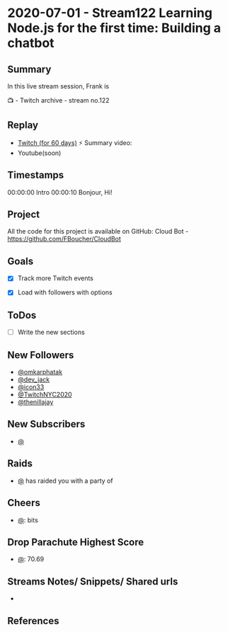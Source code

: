 
# 2020-07-01 - Stream122 Learning Node.js for the first time: Building a chatbot

Summary
-------

In this live stream session, Frank is 

📺 - Twitch archive - stream no.122

Replay
------

- [Twitch (for 60 days)](https://www.twitch.tv/videos/)
⚡ Summary video:
- Youtube(soon)


Timestamps
--------

00:00:00 Intro
00:00:10 Bonjour, Hi!


Project
-------

All the code for this project is available on GitHub: Cloud Bot - https://github.com/FBoucher/CloudBot




Goals
-----

- [X] Track more Twitch events
- [X] Load with followers with options



ToDos
-----
- [ ] Write the new sections


New Followers
-------------

- [@omkarphatak](https://www.twitch.tv/omkarphatak)
- [@dev_jack](https://www.twitch.tv/dev_jack)
- [@icon33](https://www.twitch.tv/icon33)
- [@TwitchNYC2020](https://www.twitch.tv/TwitchNYC2020)
- [@thenillajay](https://www.twitch.tv/thenillajay)

 

New Subscribers
---------------

- [@](https://www.twitch.tv/)


Raids
------

- [@](https://www.twitch.tv/) has raided you with a party of 



Cheers
------

- [@](https://www.twitch.tv/):  bits


Drop Parachute Highest Score
----------------------------

- [@](https://www.twitch.tv/):  70.69



Streams Notes/ Snippets/ Shared urls
-----------------------------------

- 


References
----------

